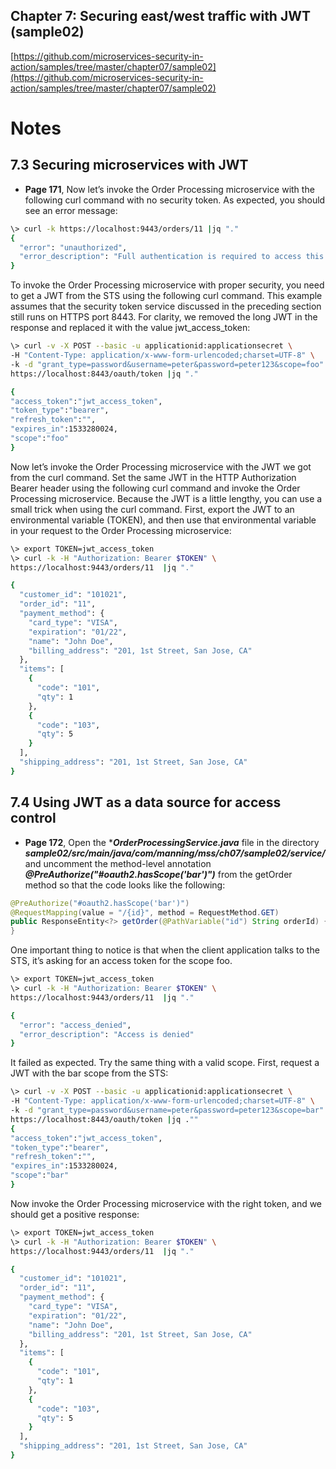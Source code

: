 ## Chapter 7: Securing east/west traffic with JWT (sample02)

[https://github.com/microservices-security-in-action/samples/tree/master/chapter07/sample02](https://github.com/microservices-security-in-action/samples/tree/master/chapter07/sample02)

# Notes

## 7.3 Securing microservices with JWT

* **Page 171**, Now let’s invoke the Order Processing microservice with the following curl command
with no security token. As expected, you should see an error message:

```bash
\> curl -k https://localhost:9443/orders/11 |jq "."
{
  "error": "unauthorized",
  "error_description": "Full authentication is required to access this resource"
}

```
To invoke the Order Processing microservice with proper security, you need to get a
JWT from the STS using the following curl command. This example assumes that the
security token service discussed in the preceding section still runs on HTTPS port
8443. For clarity, we removed the long JWT in the response and replaced it with the
value jwt_access_token:
```bash
\> curl -v -X POST --basic -u applicationid:applicationsecret \
-H "Content-Type: application/x-www-form-urlencoded;charset=UTF-8" \
-k -d "grant_type=password&username=peter&password=peter123&scope=foo" \
https://localhost:8443/oauth/token |jq "."

{
"access_token":"jwt_access_token",
"token_type":"bearer",
"refresh_token":"",
"expires_in":1533280024,
"scope":"foo"
}
```
Now let’s invoke the Order Processing microservice with the JWT we got from the
curl command. Set the same JWT in the HTTP Authorization Bearer header using
the following curl command and invoke the Order Processing microservice. Because
the JWT is a little lengthy, you can use a small trick when using the curl command.
First, export the JWT to an environmental variable (TOKEN), and then use that environmental
variable in your request to the Order Processing microservice:

```bash
\> export TOKEN=jwt_access_token
\> curl -k -H "Authorization: Bearer $TOKEN" \
https://localhost:9443/orders/11  |jq "."

{
  "customer_id": "101021",
  "order_id": "11",
  "payment_method": {
    "card_type": "VISA",
    "expiration": "01/22",
    "name": "John Doe",
    "billing_address": "201, 1st Street, San Jose, CA"
  },
  "items": [
    {
      "code": "101",
      "qty": 1
    },
    {
      "code": "103",
      "qty": 5
    }
  ],
  "shipping_address": "201, 1st Street, San Jose, CA"
}

```

## 7.4 Using JWT as a data source for access control

* **Page 172**, Open the ****OrderProcessingService.java*** file in the directory ***sample02/src/main/java/com/manning/mss/ch07/sample02/service/*** and uncomment the method-level annotation ***@PreAuthorize("#oauth2.hasScope('bar')")*** from the getOrder method so that the code looks like the following:

```java
@PreAuthorize("#oauth2.hasScope('bar')")
@RequestMapping(value = "/{id}", method = RequestMethod.GET)
public ResponseEntity<?> getOrder(@PathVariable("id") String orderId) {
}
```

One important thing to notice is that when the client application talks to the STS, it’s asking for an access token for the scope foo.

```bash
\> export TOKEN=jwt_access_token
\> curl -k -H "Authorization: Bearer $TOKEN" \
https://localhost:9443/orders/11  |jq "."

{
  "error": "access_denied",
  "error_description": "Access is denied"
}
```
It failed as expected. Try the same thing with a valid scope. First, request a JWT with
the bar scope from the STS:

```bash
\> curl -v -X POST --basic -u applicationid:applicationsecret \
-H "Content-Type: application/x-www-form-urlencoded;charset=UTF-8" \
-k -d "grant_type=password&username=peter&password=peter123&scope=bar" \
https://localhost:8443/oauth/token |jq .""
{
"access_token":"jwt_access_token",
"token_type":"bearer",
"refresh_token":"",
"expires_in":1533280024,
"scope":"bar"
}
```
Now invoke the Order Processing microservice with the right token, and we should
get a positive response:

```bash
\> export TOKEN=jwt_access_token
\> curl -k -H "Authorization: Bearer $TOKEN" \
https://localhost:9443/orders/11  |jq "."

{
  "customer_id": "101021",
  "order_id": "11",
  "payment_method": {
    "card_type": "VISA",
    "expiration": "01/22",
    "name": "John Doe",
    "billing_address": "201, 1st Street, San Jose, CA"
  },
  "items": [
    {
      "code": "101",
      "qty": 1
    },
    {
      "code": "103",
      "qty": 5
    }
  ],
  "shipping_address": "201, 1st Street, San Jose, CA"
}

```
